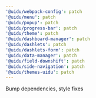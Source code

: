 ```yaml
---
'@uidu/webpack-config': patch
'@uidu/menu': patch
'@uidu/popup': patch
'@uidu/progress-bar': patch
'@uidu/theme': patch
'@uidu/dashboard-manager': patch
'@uidu/dashlets': patch
'@uidu/dashlets-form': patch
'@uidu/data-manager': patch
'@uidu/field-downshift': patch
'@uidu/side-navigation': patch
'@uidu/themes-uidu': patch
---
```


Bump dependencies, style fixes

